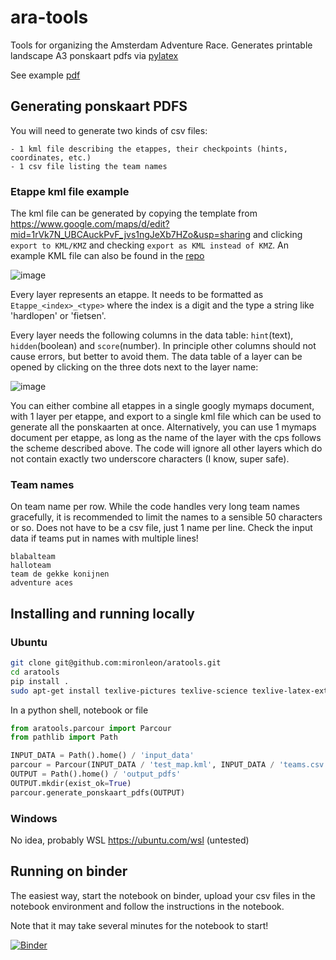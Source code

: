# ara-tools

Tools for organizing the Amsterdam Adventure Race. Generates printable landscape A3 ponskaart pdfs via [pylatex](https://github.com/JelteF/PyLaTeX)

See example [pdf](tests/example_data/pdfs/Etappe_1.pdf)

## Generating ponskaart PDFS

You will need to generate two kinds of csv files:

    - 1 kml file describing the etappes, their checkpoints (hints, coordinates, etc.)
    - 1 csv file listing the team names

### Etappe kml file example

The kml file can be generated by copying the template from <https://www.google.com/maps/d/edit?mid=1rVk7N_UBCAuckPvF_jvs1ngJeXb7HZo&usp=sharing> and clicking `export to KML/KMZ` and checking `export as KML instead of KMZ`. An example KML file can also be found in the [repo](tests/example_data/test_map.kml)

![image](https://user-images.githubusercontent.com/119943561/222968952-67f7b658-f9f3-4f06-8fac-59c13a2015c5.png)

Every layer represents an etappe. It needs to be formatted as `Etappe_<index>_<type>` where the index is a digit and the type a string like 'hardlopen' or 'fietsen'.

Every layer needs the following columns in the data table: `hint`(text), `hidden`(boolean) and `score`(number). In principle other columns should not cause errors, but better to avoid them. The data table of a layer can be opened by clicking on the three dots next to the layer name:

![image](https://user-images.githubusercontent.com/119943561/222969233-db36cf57-4df4-44ba-be09-e16c5dc8f13d.png)

You can either combine all etappes in a single googly mymaps document, with 1 layer per etappe, and export to a single kml file which can be used to generate all the ponskaarten at once. Alternatively, you can use 1 mymaps document per etappe, as long as the name of the layer with the cps follows the scheme described above. The code will ignore all other layers which do not contain exactly two underscore characters (I know, super safe).

### Team names

On team name per row. While the code handles very long team names gracefully, it is recommended to limit the names to a sensible 50 characters or so. Does not have to be a csv file, just 1 name per line. Check the input data if teams put in names with multiple lines!

```csv
blabalteam
halloteam
team de gekke konijnen
adventure aces
```

## Installing and running locally

### Ubuntu

```bash
git clone git@github.com:mironleon/aratools.git
cd aratools
pip install .
sudo apt-get install texlive-pictures texlive-science texlive-latex-extra latexmk
```

In a python shell, notebook or file

```python
from aratools.parcour import Parcour
from pathlib import Path

INPUT_DATA = Path().home() / 'input_data'
parcour = Parcour(INPUT_DATA / 'test_map.kml', INPUT_DATA / 'teams.csv')
OUTPUT = Path().home() / 'output_pdfs'
OUTPUT.mkdir(exist_ok=True)
parcour.generate_ponskaart_pdfs(OUTPUT)
```

### Windows

No idea, probably WSL <https://ubuntu.com/wsl> (untested)

## Running on binder

The easiest way, start the notebook on binder, upload your csv files in the notebook environment and follow the instructions in the notebook.

Note that it may take several minutes for the notebook to start!

[![Binder](https://mybinder.org/badge_logo.svg)](https://mybinder.org/v2/gh/mironleon/aratools/main?urlpath=tree)

